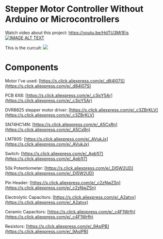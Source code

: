 # Stepper Motor Controller Without Arduino or Microcontrollers
Watch video about this project:
https://youtu.be/HdTU3Mj1Ejs
[![IMAGE ALT TEXT](http://img.youtube.com/vi/HdTU3Mj1Ejs/0.jpg)](http://www.youtube.com/watch?v=HdTU3Mj1Ejs "Video Title")

This is the curcuit:
<img src="circuit.jpg">

# Components
Motor I've used: [https://s.click.aliexpress.com/e/_d84I07S](https://s.click.aliexpress.com/e/_d84I07S)

PCB 6X8: [https://s.click.aliexpress.com/e/_c3icY5Ar](https://s.click.aliexpress.com/e/_c3icY5Ar)

DVR8825 stepper motor driver: [https://s.click.aliexpress.com/e/_c3ZBrKLV](https://s.click.aliexpress.com/e/_c3ZBrKLV)

SN74HC14N: [https://s.click.aliexpress.com/e/_A5CxRn](https://s.click.aliexpress.com/e/_A5CxRn)

LM7805: [https://s.click.aliexpress.com/e/_AVukJx](https://s.click.aliexpress.com/e/_AVukJx)

Switch: [https://s.click.aliexpress.com/e/_Apb1l7](https://s.click.aliexpress.com/e/_Apb1l7)

50k Potentiometer: [https://s.click.aliexpress.com/e/_Dl5W2UD](https://s.click.aliexpress.com/e/_Dl5W2UD)

Pin Header: [https://s.click.aliexpress.com/e/_c2zNwZSn](https://s.click.aliexpress.com/e/_c2zNwZSn)

Electrolytic Capacitors: [https://s.click.aliexpress.com/e/_A2atvx](https://s.click.aliexpress.com/e/_A2atvx)

Ceramic Capacitors: [https://s.click.aliexpress.com/e/_c4F1Wrfh](https://s.click.aliexpress.com/e/_c4F1Wrfh)

Resistors: [https://s.click.aliexpress.com/e/_9AslPB](https://s.click.aliexpress.com/e/_9AslPB)
